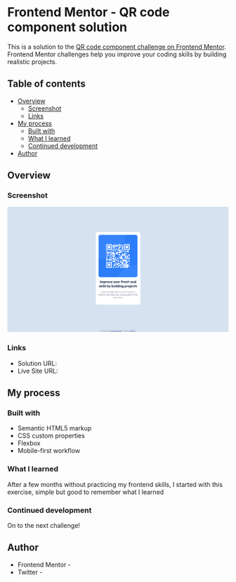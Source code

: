 # Frontend Mentor - QR code component solution

This is a solution to the [QR code component challenge on Frontend Mentor](https://www.frontendmentor.io/challenges/qr-code-component-iux_sIO_H). Frontend Mentor challenges help you improve your coding skills by building realistic projects. 

## Table of contents

- [Overview](#overview)
  - [Screenshot](#screenshot)
  - [Links](#links)
- [My process](#my-process)
  - [Built with](#built-with)
  - [What I learned](#what-i-learned)
  - [Continued development](#continued-development)
- [Author](#author)

## Overview

### Screenshot

![](images/screenshot.png)


### Links

- Solution URL: [](https://github.com/ECCER/qr-code-frontendmentor)
- Live Site URL: [](https://qr-code-frontendmentor.vercel.app/)

## My process

### Built with

- Semantic HTML5 markup
- CSS custom properties
- Flexbox
- Mobile-first workflow

### What I learned

After a few months without practicing my frontend skills, I started with this exercise, simple but good to remember what I learned

### Continued development

On to the next challenge!

## Author

- Frontend Mentor - [](https://www.frontendmentor.io/profile/ECCER)
- Twitter - [](https://twitter.com/Eduardo08754927)

